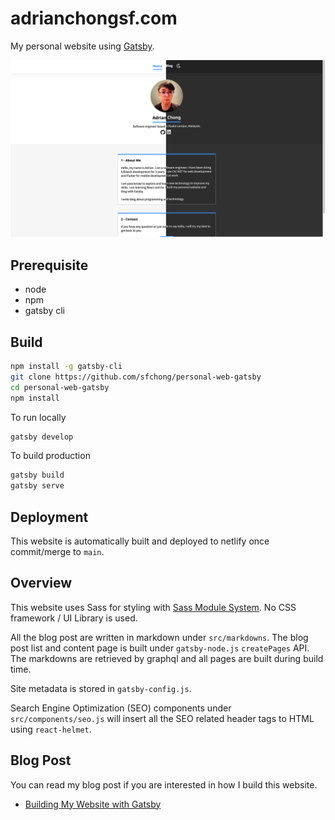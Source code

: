 # adrianchongsf.com
My personal website using [Gatsby](https://www.gatsbyjs.com/).

![website homepage](docs/website-light-dark.png)

## Prerequisite
- node
- npm
- gatsby cli

## Build
```bash
npm install -g gatsby-cli
git clone https://github.com/sfchong/personal-web-gatsby
cd personal-web-gatsby
npm install
```

To run locally
```bash
gatsby develop
```

To build production
```bash
gatsby build 
gatsby serve
```

## Deployment
This website is automatically built and deployed to netlify once commit/merge to `main`.

## Overview
This website uses Sass for styling with [Sass Module System](https://sass-lang.com/blog/the-module-system-is-launched). No CSS framework / UI Library is used.

All the blog post are written in markdown under `src/markdowns`. The blog post list and content page is built under `gatsby-node.js` `createPages` API. The markdowns are retrieved by graphql and all pages are built during build time.

Site metadata is stored in `gatsby-config.js`.

Search Engine Optimization (SEO) components under `src/components/seo.js` will insert all the SEO related header tags to HTML using `react-helmet`.

## Blog Post
You can read my blog post if you are interested in how I build this website.
- [Building My Website with Gatsby](https://adrianchongsf.com/blog/building-my-website-with-gatsby)